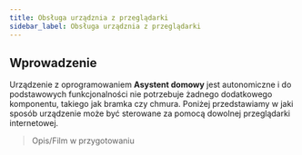 ```yaml
---
title: Obsługa urządznia z przeglądarki
sidebar_label: Obsługa urządznia z przeglądarki
---
```


## Wprowadzenie

Urządzenie z oprogramowaniem **Asystent domowy** jest autonomiczne i do podstawowych funkcjonalności nie potrzebuje żadnego dodatkowego komponentu, takiego jak bramka czy chmura. Poniżej przedstawiamy w jaki sposób urządzenie może być sterowane za pomocą dowolnej przeglądarki internetowej.

> Opis/Film w przygotowaniu
